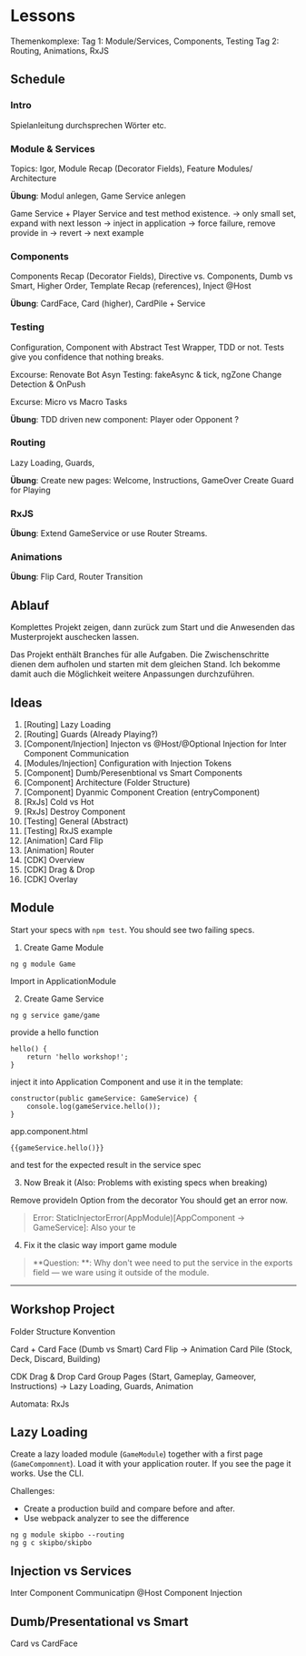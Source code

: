 # Lessons
Themenkomplexe: 
Tag 1: Module/Services, Components, Testing
Tag 2: Routing, Animations, RxJS

## Schedule
### Intro
Spielanleitung durchsprechen
Wörter etc.

### Module & Services
Topics: Igor, Module Recap (Decorator Fields), Feature Modules/ Architecture

**Übung**: Modul anlegen, Game Service anlegen

Game Service + Player Service and test method existence.
-> only small set, expand with next lesson
-> inject in application
-> force failure, remove provide in
-> revert
-> next example

### Components
Components Recap (Decorator Fields), Directive vs. Components,
Dumb vs Smart, Higher Order, Template Recap (references), Inject @Host

**Übung**: CardFace, Card (higher), CardPile + Service

### Testing
Configuration, Component with Abstract Test Wrapper, TDD or not.
Tests give you confidence that nothing breaks.

Excourse: Renovate Bot
Asyn Testing: fakeAsync & tick, ngZone
Change Detection & OnPush

Excurse: Micro vs Macro Tasks

**Übung**: TDD driven new component: Player oder Opponent ?

### Routing
Lazy Loading, Guards, 

**Übung**: Create new pages: Welcome, Instructions, GameOver
Create Guard for Playing

### RxJS
**Übung**: Extend GameService or use Router Streams.

### Animations
**Übung**: Flip Card, Router Transition

## Ablauf
Komplettes Projekt zeigen, dann zurück zum Start
und die Anwesenden das Musterprojekt auschecken lassen.

Das Projekt enthält Branches für alle Aufgaben.
Die Zwischenschritte dienen dem aufholen und starten mit dem gleichen Stand. Ich bekomme damit auch die Möglichkeit weitere Anpassungen durchzuführen.


## Ideas
1. [Routing] Lazy Loading
2. [Routing] Guards (Already Playing?)
3. [Component/Injection] Injecton vs @Host/@Optional Injection for Inter Component Communication
4. [Modules/Injection] Configuration with Injection Tokens
5. [Component] Dumb/Peresenbtional vs Smart Components
6. [Component] Architecture (Folder Structure)
7. [Component] Dyanmic Component Creation (entryComponent)
8. [RxJs] Cold vs Hot 
9. [RxJs] Destroy Component
10. [Testing] General (Abstract)
11. [Testing] RxJS example
12. [Animation] Card Flip
13. [Animation] Router
14. [CDK] Overview
15. [CDK] Drag & Drop
16. [CDK] Overlay


## Module
Start your specs with `npm test`. You should see two failing specs.


1. Create Game Module

```
ng g module Game
```

Import in ApplicationModule

2. Create Game Service

```
ng g service game/game
```
provide a hello function

```
hello() {
    return 'hello workshop!';
}
```
inject it into Application Component and use it in the template:
```
constructor(public gameService: GameService) {
	console.log(gameService.hello());
}
```

app.component.html
```
{{gameService.hello()}}
```

and test for the expected result in the service spec


3. Now Break it
(Also: Problems with existing specs when breaking)

Remove provideIn Option from the decorator
You should get an error now.

> Error: StaticInjectorError(AppModule)[AppComponent -> GameService]:
> Also your te

4. Fix it the clasic way
import game module

> **Question: **: Why don't wee need to put the service in the exports field — we ware using it outside of the module.



---

## Workshop Project
Folder Structure Konvention

Card + Card Face (Dumb vs Smart)
Card Flip
-> Animation
Card Pile (Stock, Deck, Discard, Building)

CDK Drag & Drop
Card Group
Pages (Start, Gameplay, Gameover, Instructions)
-> Lazy Loading, Guards, Animation

Automata: RxJs

## Lazy Loading
Create a lazy loaded module (`GameModule`) together with a first page (`GameCompomnent`). Load it with your application router. If you see the page it works. Use the CLI.

Challenges:
+ Create a production build and compare before and after.
+ Use webpack analyzer to see the difference

```
ng g module skipbo --routing
ng g c skipbo/skipbo
```

## Injection vs Services
Inter Component Communicatipn
@Host Component Injection

## Dumb/Presentational vs Smart
Card vs CardFace


